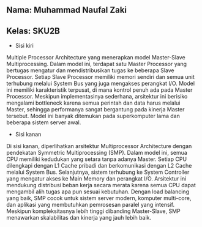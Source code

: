 ## Nama: Muhammad Naufal Zaki
## Kelas: SKU2B

- Sisi kiri
  
Multiple Processor Architecture yang menerapkan model Master-Slave Multiprocessing. Dalam model ini, terdapat satu Master Processor yang bertugas mengatur dan mendistribusikan tugas ke beberapa Slave Processor. Setiap Slave Processor memiliki memori sendiri dan semua unit terhubung melalui System Bus yang juga mengakses perangkat I/O. Model ini memiliki karakteristik terpusat, di mana kontrol penuh ada pada Master Processor. Meskipun implementasinya sederhana, arsitektur ini berisiko mengalami bottleneck karena semua perintah dan data harus melalui Master, sehingga performanya sangat bergantung pada kinerja Master tersebut. Model ini banyak ditemukan pada superkomputer lama dan beberapa sistem server awal.

- Sisi kanan

Di sisi kanan, diperlihatkan arsitektur Multiprocessor Architecture dengan pendekatan Symmetric Multiprocessing (SMP). Dalam model ini, semua CPU memiliki kedudukan yang setara tanpa adanya Master. Setiap CPU dilengkapi dengan L1 Cache pribadi dan berkomunikasi dengan L2 Cache melalui System Bus. Selanjutnya, sistem terhubung ke System Controller yang mengatur akses ke Main Memory dan perangkat I/O. Arsitektur ini mendukung distribusi beban kerja secara merata karena semua CPU dapat mengambil alih tugas apa pun sesuai kebutuhan. Dengan load balancing yang baik, SMP cocok untuk sistem server modern, komputer multi-core, dan aplikasi yang membutuhkan pemrosesan paralel yang intensif. Meskipun kompleksitasnya lebih tinggi dibanding Master-Slave, SMP menawarkan skalabilitas dan kinerja yang jauh lebih baik.

